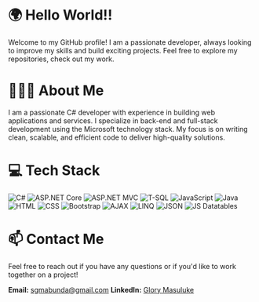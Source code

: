 # 🌍 Hello World!!

Welcome to my GitHub profile! I am a passionate developer, always looking to improve my skills and build exciting projects. Feel free to explore my repositories, check out my work.

# 👩🏿‍💻 About Me

I am a passionate C# developer with experience in building web applications and services. I specialize in back-end and full-stack development using the Microsoft technology stack. My focus is on writing clean, scalable, and efficient code to deliver high-quality solutions.

# 💻 Tech Stack

![C#](https://img.shields.io/badge/C%23-239120?style=for-the-badge&logo=c-sharp&logoColor=white)
![ASP.NET Core](https://img.shields.io/badge/ASP.NET%20Core-512BD4?style=for-the-badge&logo=dotnet&logoColor=white)
![ASP.NET MVC](https://img.shields.io/badge/ASP.NET%20MVC-512BD4?style=for-the-badge&logo=dotnet&logoColor=white)
![T-SQL](https://img.shields.io/badge/T--SQL-CC2927?style=for-the-badge&logo=microsoft-sql-server&logoColor=white)
![JavaScript](https://img.shields.io/badge/JavaScript-F7DF1E?style=for-the-badge&logo=javascript&logoColor=black)
![Java](https://img.shields.io/badge/Java-007396?style=for-the-badge&logo=java&logoColor=white)
![HTML](https://img.shields.io/badge/HTML5-E34F26?style=for-the-badge&logo=html5&logoColor=white)
![CSS](https://img.shields.io/badge/CSS3-1572B6?style=for-the-badge&logo=css3&logoColor=white)
![Bootstrap](https://img.shields.io/badge/Bootstrap-563D7C?style=for-the-badge&logo=bootstrap&logoColor=white)
![AJAX](https://img.shields.io/badge/AJAX-5A9FD4?style=for-the-badge&logo=ajax&logoColor=white)
![LINQ](https://img.shields.io/badge/LINQ-512BD4?style=for-the-badge&logo=dotnet&logoColor=white)
![JSON](https://img.shields.io/badge/JSON-000000?style=for-the-badge&logo=json&logoColor=white)
![JS Datatables](https://img.shields.io/badge/JS%20Datatables-336791?style=for-the-badge&logo=datatables&logoColor=white)


# 📫 Contact Me

Feel free to reach out if you have any questions or if you'd like to work together on a project!

**Email:** [sgmabunda@gmail.com](mailto:sgmabunda@gmail.com)
**LinkedIn:** [Glory Masuluke](https://www.linkedin.com/in/glory-mabunda)
